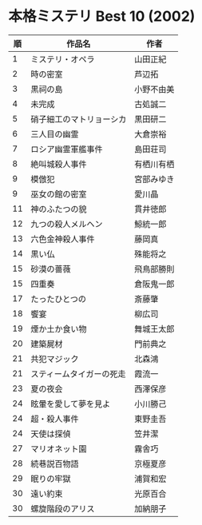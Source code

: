 # 本格ミステリ Best 10 (2002)

| 順   | 作品名          | 作者    |
| --- | ------------ | ----- |
| 1   | ミステリ・オペラ     | 山田正紀  |
| 2   | 時の密室<br>     | 芦辺拓   |
| 3   | 黒祠の島         | 小野不由美 |
| 4   | 未完成          | 古処誠二  |
| 5   | 硝子細工のマトリョーシカ | 黒田研二  |
| 6   | 三人目の幽霊       | 大倉崇裕  |
| 7   | ロシア幽霊軍艦事件    | 島田荘司  |
| 8   | 絶叫城殺人事件      | 有栖川有栖 |
| 9   | 模倣犯          | 宮部みゆき |
| 9   | 巫女の館の密室      | 愛川晶   |
| 11  | 神のふたつの貌      | 貫井徳郎  |
| 12  | 九つの殺人メルヘン    | 鯨統一郎  |
| 13  | 六色金神殺人事件     | 藤岡真   |
| 14  | 黒い仏          | 殊能将之  |
| 15  | 砂漠の薔薇        | 飛鳥部勝則 |
| 15  | 四重奏          | 倉阪鬼一郎 |
| 17  | たったひとつの      | 斎藤肇   |
| 18  | 饗宴           | 柳広司   |
| 19  | 煙か土か食い物      | 舞城王太郎 |
| 20  | 建築屍材         | 門前典之  |
| 21  | 共犯マジック       | 北森鴻   |
| 21  | スティームタイガーの死走 | 霞流一   |
| 23  | 夏の夜会         | 西澤保彦  |
| 24  | 眩暈を愛して夢を見よ   | 小川勝己  |
| 24  | 超・殺人事件       | 東野圭吾  |
| 24  | 天使は探偵        | 笠井潔   |
| 27  | マリオネット園      | 霧舎巧   |
| 28  | 続巷説百物語       | 京極夏彦  |
| 29  | 眠りの牢獄        | 浦賀和宏  |
| 30  | 遠い約束         | 光原百合  |
| 30  | 螺旋階段のアリス     | 加納朋子  |
